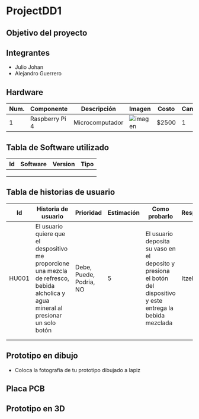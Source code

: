 # ProjectDD1
<!-- Subtitulo -->
## Objetivo del proyecto


## Integrantes
- Julio Johan 
- Alejandro Guerrero

<!--Componentes electricos-->
## Hardware
| Num.| Componente | Descripción | Imagen | Costo | Cantidad |
|-----|------------|-------------|--------|-------|----------|
|  1  |Raspberry Pi 4 |Microcomputador|![imagen](https://m.media-amazon.com/images/I/41cn6diLE0L._AC_.jpg)|  $2500 | 1

## Tabla de Software utilizado
| Id | Software | Version | Tipo |
|----|----------|---------|------|
|    |          |         |      |
|    |          |         |      |
|    |          |         |      |



## Tabla de historias de usuario
| Id | Historia de usuario | Prioridad | Estimación | Como probarlo | Responsable |
|----|---------------------|-----------|------------|---------------|-------------|
|HU001|El usuario quiere que el despositivo  me proporcione una mezcla de refresco, bebida alcholica y agua mineral al presionar un solo botón | Debe, Puede, Podria, NO | 5 | El usuario deposita su vaso en el deposito y presiona el botón del dispositivo y este entrega la bebida mezclada | Itzel |
|    |                     |           |            |               |             |
|    |                     |           |            |               |             |

## Prototipo en dibujo
- Coloca la fotografia de tu prototipo dibujado a lapiz

## Placa PCB

## Prototipo en 3D
